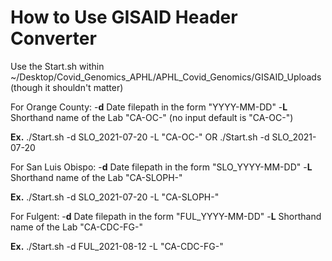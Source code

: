 # How to Use GISAID Header Converter
Use the Start.sh within ~/Desktop/Covid_Genomics_APHL/APHL_Covid_Genomics/GISAID_Uploads   (though it shouldn't matter)

For Orange County:
  -**d** Date filepath in the form "YYYY-MM-DD"
  -**L** Shorthand name of the Lab "CA-OC-" (no input default is "CA-OC-")

**Ex.** ./Start.sh -d SLO_2021-07-20 -L "CA-OC-" OR ./Start.sh -d SLO_2021-07-20

For San Luis Obispo:
  -**d** Date filepath in the form "SLO_YYYY-MM-DD"
  -**L** Shorthand name of the Lab "CA-SLOPH-"

**Ex.** ./Start.sh -d SLO_2021-07-20 -L "CA-SLOPH-"


For Fulgent:
  -**d** Date filepath in the form "FUL_YYYY-MM-DD"
  -**L** Shorthand name of the Lab "CA-CDC-FG-"

**Ex.** ./Start.sh -d FUL_2021-08-12 -L "CA-CDC-FG-"

